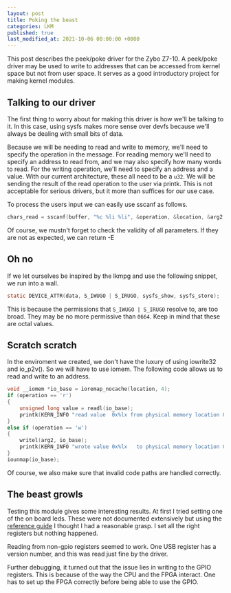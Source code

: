 ```yaml
---
layout: post
title: Poking the beast
categories: LKM
published: true
last_modified_at: 2021-10-06 00:00:00 +0000
---
```


This post describes the peek/poke driver for the Zybo Z7-10. A peek/poke driver may be used to write to addresses that can be accessed from kernel space but not from user space. It serves as a good introductory project for making kernel modules.

## Talking to our driver

The first thing to worry about for making this driver is how we'll be talking to it. In this case, using sysfs makes more sense over devfs because we'll always be dealing with small bits of data.

Because we will be needing to read and write to memory, we'll need to specify the operation in the message. For reading memory we'll need to specify an address to read from, and we may also specify how many words to read. For the writing operation, we'll need to specify an address and a value. With our current architecture, these all need to be a `u32`. We will be sending the result of the read operation to the user via printk. This is not acceptable for serious drivers, but it more than suffices for our use case.

To process the users input we can easily use sscanf as follows.

```c
chars_read = sscanf(buffer, "%c %li %li", &operation, &location, &arg2);
```

Of course, we mustn't forget to check the validity of all parameters. If they are not as expected, we can return -E

## Oh no

If we let ourselves be inspired by the lkmpg and use the following snippet, we run into a wall.

```c
static DEVICE_ATTR(data, S_IWUGO | S_IRUGO, sysfs_show, sysfs_store);
```

This is because the permissions that `S_IWUGO | S_IRUGO` resolve to, are too broad. They may be no more permissive than `0664`. Keep in mind that these are octal values.

## Scratch scratch

In the enviroment we created, we don't have the luxury of using iowrite32 and io_p2v(). So we will have to use iomem. The following code allows us to read and write to an address.

```c
void __iomem *io_base = ioremap_nocache(location, 4);
if (operation == 'r')
{
    unsigned long value = readl(io_base);
    printk(KERN_INFO "read value  0x%lx from physical memory location 0x%lx\n", value, location);
}
else if (operation == 'w')
{
    writel(arg2, io_base);
    printk(KERN_INFO "wrote value 0x%lx   to physical memory location 0x%lx\n", arg2, location);
}
iounmap(io_base);
```

Of course, we also make sure that invalid code paths are handled correctly.

## The beast growls

Testing this module gives some interesting results. At first I tried setting one of the on board leds. These were not documented extensively but using the [reference guide](https://digilent.com/reference/programmable-logic/zybo-z7/reference-manual) I thought I had a reasonable grasp. I set all the right registers but nothing happened.

Reading from non-gpio registers seemed to work. One USB register has a version number, and this was read just fine by the driver.

Further debugging, it turned out that the issue lies in writing to the GPIO registers. This is because of the way the CPU and the FPGA interact. One has to set up the FPGA correctly before being able to use the GPIO.
